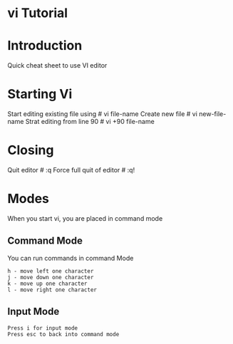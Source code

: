# vi Tutorial
# Introduction
Quick cheat sheet to use VI editor
# Starting Vi
Start editing existing file using
    # vi file-name
Create new file
    # vi new-file-name
Strat editing from line 90
    # vi +90 file-name
# Closing
Quit editor
    # :q
Force full quit of editor
    # :q!
# Modes
When you start vi, you are placed in command mode
## Command Mode
You can run commands in command Mode


    h - move left one character
    j - move down one character
    k - move up one character
    l - move right one character  

## Input Mode
    Press i for input mode
    Press esc to back into command mode

